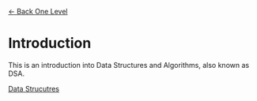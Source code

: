 [<- Back One Level](../README.md)  

# Introduction
This is an introduction into Data Structures and Algorithms, also known as DSA.

[Data Strucutres](01-DataStructures/Readme.md)
